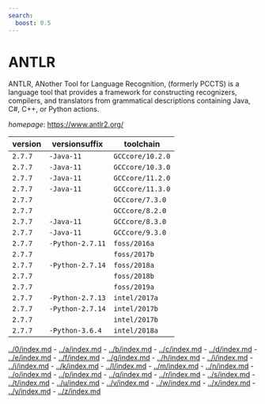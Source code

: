 ```yaml
---
search:
  boost: 0.5
---
```

# ANTLR

ANTLR, ANother Tool for Language Recognition, (formerly PCCTS)  is a language tool that provides a framework for constructing recognizers,  compilers, and translators from grammatical descriptions containing  Java, C#, C++, or Python actions.

*homepage*: <https://www.antlr2.org/>

version | versionsuffix | toolchain
--------|---------------|----------
``2.7.7`` | ``-Java-11`` | ``GCCcore/10.2.0``
``2.7.7`` | ``-Java-11`` | ``GCCcore/10.3.0``
``2.7.7`` | ``-Java-11`` | ``GCCcore/11.2.0``
``2.7.7`` | ``-Java-11`` | ``GCCcore/11.3.0``
``2.7.7`` |  | ``GCCcore/7.3.0``
``2.7.7`` |  | ``GCCcore/8.2.0``
``2.7.7`` | ``-Java-11`` | ``GCCcore/8.3.0``
``2.7.7`` | ``-Java-11`` | ``GCCcore/9.3.0``
``2.7.7`` | ``-Python-2.7.11`` | ``foss/2016a``
``2.7.7`` |  | ``foss/2017b``
``2.7.7`` | ``-Python-2.7.14`` | ``foss/2018a``
``2.7.7`` |  | ``foss/2018b``
``2.7.7`` |  | ``foss/2019a``
``2.7.7`` | ``-Python-2.7.13`` | ``intel/2017a``
``2.7.7`` | ``-Python-2.7.14`` | ``intel/2017b``
``2.7.7`` |  | ``intel/2017b``
``2.7.7`` | ``-Python-3.6.4`` | ``intel/2018a``

[../0/index.md](0) - [../a/index.md](a) - [../b/index.md](b) - [../c/index.md](c) - [../d/index.md](d) - [../e/index.md](e) - [../f/index.md](f) - [../g/index.md](g) - [../h/index.md](h) - [../i/index.md](i) - [../j/index.md](j) - [../k/index.md](k) - [../l/index.md](l) - [../m/index.md](m) - [../n/index.md](n) - [../o/index.md](o) - [../p/index.md](p) - [../q/index.md](q) - [../r/index.md](r) - [../s/index.md](s) - [../t/index.md](t) - [../u/index.md](u) - [../v/index.md](v) - [../w/index.md](w) - [../x/index.md](x) - [../y/index.md](y) - [../z/index.md](z)

